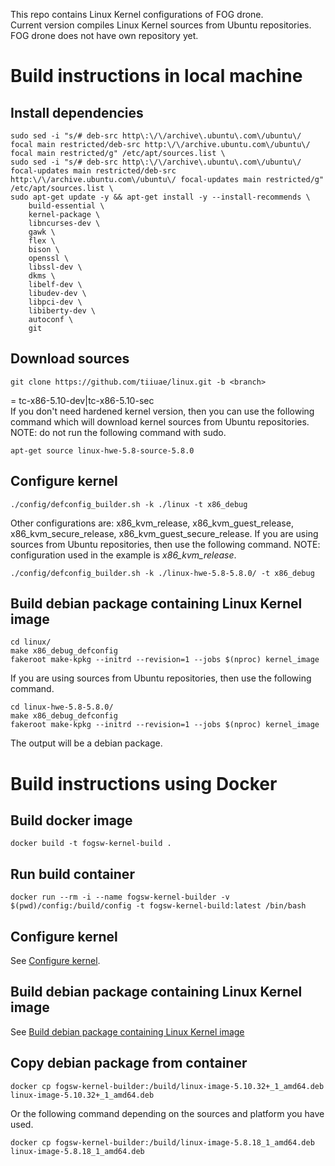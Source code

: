 This repo contains Linux Kernel configurations of FOG drone. <br>
Current version compiles Linux Kernel sources from Ubuntu repositories. FOG drone does not have own repository yet.

# Build instructions in local machine
## Install dependencies
```
sudo sed -i "s/# deb-src http\:\/\/archive\.ubuntu\.com\/ubuntu\/ focal main restricted/deb-src http:\/\/archive.ubuntu.com\/ubuntu\/ focal main restricted/g" /etc/apt/sources.list \
sudo sed -i "s/# deb-src http\:\/\/archive\.ubuntu\.com\/ubuntu\/ focal-updates main restricted/deb-src http:\/\/archive.ubuntu.com\/ubuntu\/ focal-updates main restricted/g" /etc/apt/sources.list \
sudo apt-get update -y && apt-get install -y --install-recommends \
    build-essential \
    kernel-package \
    libncurses-dev \
    gawk \
    flex \
    bison \
    openssl \
    libssl-dev \
    dkms \
    libelf-dev \
    libudev-dev \
    libpci-dev \
    libiberty-dev \
    autoconf \
    git
```
## Download sources
```
git clone https://github.com/tiiuae/linux.git -b <branch>
```
<branch> = tc-x86-5.10-dev|tc-x86-5.10-sec
<br>
If you don't need hardened kernel version, then you can use the following command which will download kernel sources from Ubuntu repositories.
<br>
NOTE: do not run the following command with sudo.
```
apt-get source linux-hwe-5.8-source-5.8.0
```

## Configure kernel
```
./config/defconfig_builder.sh -k ./linux -t x86_debug
```
Other configurations are: x86_kvm_release, x86_kvm_guest_release, x86_kvm_secure_release, x86_kvm_guest_secure_release.
If you are using sources from Ubuntu repositories, then use the following command.
NOTE: configuration used in the example is *x86_kvm_release*.
```
./config/defconfig_builder.sh -k ./linux-hwe-5.8-5.8.0/ -t x86_debug
```

## Build debian package containing Linux Kernel image
```
cd linux/
make x86_debug_defconfig
fakeroot make-kpkg --initrd --revision=1 --jobs $(nproc) kernel_image
```
If you are using sources from Ubuntu repositories, then use the following command.
```
cd linux-hwe-5.8-5.8.0/
make x86_debug_defconfig
fakeroot make-kpkg --initrd --revision=1 --jobs $(nproc) kernel_image
```
The output will be a debian package.


# Build instructions using Docker
## Build docker image
```
docker build -t fogsw-kernel-build .
```

## Run build container
```
docker run --rm -i --name fogsw-kernel-builder -v $(pwd)/config:/build/config -t fogsw-kernel-build:latest /bin/bash
```

## Configure kernel
See [Configure kernel](README.md#Configure-kernel).

## Build debian package containing Linux Kernel image
See [Build debian package containing Linux Kernel image](README.md#Build-debian-package-containing-Linux-Kernel-image)

## Copy debian package from container
```
docker cp fogsw-kernel-builder:/build/linux-image-5.10.32+_1_amd64.deb linux-image-5.10.32+_1_amd64.deb
```
Or the following command depending on the sources and platform you have used.
```
docker cp fogsw-kernel-builder:/build/linux-image-5.8.18_1_amd64.deb linux-image-5.8.18_1_amd64.deb
```
